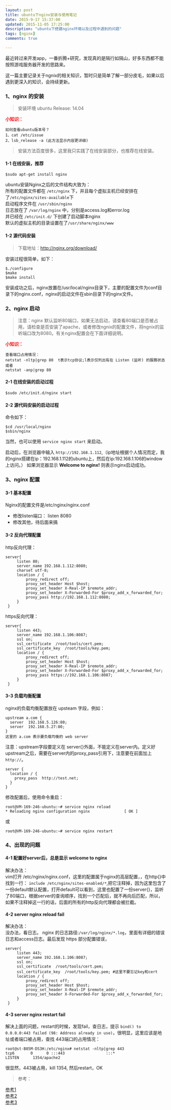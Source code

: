 ```yaml
---
layout: post
title: ubuntu下nginx安装与使用笔记
date: 2015-9-17 15:37:00
updated: 2015-11-05 17:25:00
description: "ubuntu下搭建nginx环境以及过程中遇到的问题"
tags: [nginx]
comments: true

---
```


最近转过来开发app，一番折腾+研究，发现真的是隔行如隔山，好多东西都不能按照游戏服务器开发的思路来。

这一篇主要记录关于ngnix的相关知识，暂时只是简单了解一部分皮毛，如果以后遇到更深入的知识，会持续更新。

### 1、nginx 的安装
> 安装环境 ubuntu Release: 14.04  

<font color=#FF090f>**小知识：**</font>
 
	如何查看ubuntu版本号？
	1、cat /etc/issue
	2、lsb_release -a (此方法显示内容更详细)

>安装方法百度很多，这里我只实践了在线安装部分，也推荐在线安装。

#### 1-1 在线安装，推荐
`$sudo apt-get install nginx`

  ubuntu安装Nginx之后的文件结构大致为：  
  所有的配置文件都在	`/etc/nginx`		下，并且每个虚拟主机已经安排在了`/etc/nginx/sites-available`下  
  启动程序文件在		`/usr/sbin/nginx`  
  日志放在了 			`/var/log/nginx`	中，分别是access.log和error.log  
  并已经在 			`/etc/init.d/`		下创建了启动脚本nginx  
  默认的虚拟主机的目录设置在了`/usr/share/nginx/www`  

#### 1-2 源代码安装
>下载地址：http://nginx.org/download/

  安装过程很简单，如下：

	$./configure
	$make
	$make install
  安装成功之后，nginx放置在/usr/local/nginx目录下，主要的配置文件为conf目录下的nginx.conf，nginx的启动文件在sbin目录下的nginx文件。

### 2、nginx 启动
>注意：nginx 默认监听80端口，如果无法启动，请查看80端口是否被占用，请检查是否安装了apache，或者修改ngnix的配置文件，将ngnix的监听端口改为8080。有关nginx配置会在下面详细说明。

<font color=#FF090f>**小知识：**</font>
	
	查看端口占用情况：
	netstat -nltp|grep 80  t表示tcp协议;l表示仅列出有在 Listen (监听) 的服務状态
	或者
	netstat -anp|grep 80

#### 2-1 在线安装的启动过程
`$sudo /etc/init.d/nginx start`

#### 2-2 源代码安装的启动过程
命令如下：

	$cd /usr/local/nginx
	$sbin/nginx

当然，也可以使用 `service nginx start` 来启动。

启动后，在浏览器中输入 `http://192.168.1.112`,（ip地址根据个人情况而定，我的nginx搭建在ip：192.168.1.112的ubuntu上，然后在ip:192.168.1.106的window上访问。） 如果浏览器显示 **Welcome to nginx!** 则表示nginx启动成功。

### 3、nginx 配置

#### 3-1 基本配置
Nginx的配置文件是/etc/nginx/nginx.conf

- 修改listen端口： listen 8080
- 修改其他，待后面来搞

#### 3-2 反向代理配置
	
http反向代理：

	server{                 
         listen 80;          
         server_name 192.168.1.112:8080;
         charset utf-8;      
         location / {        
             proxy_redirect off;
             proxy_set_header Host $host;
             proxy_set_header X-Real-IP $remote_addr;
             proxy_set_header X-Forwarded-For $proxy_add_x_forwarded_for;
             proxy_pass http://192.168.1.112:8080;
         }                   
     }

https反向代理：

	server{                 
         listen 443;         
         server_name 192.168.1.106:8087;
         ssl on;             
         ssl_certificate  /root/tools/cert.pem;
         ssl_certificate_key  /root/tools/key.pem;
         location / {        
             proxy_redirect off;
             proxy_set_header Host $host;
             proxy_set_header X-Real-IP $remote_addr;
             proxy_set_header X-Forwarded-For $proxy_add_x_forwarded_for;
             proxy_pass https://192.168.1.106:8087;
         }                   
     }

#### 3-3 负载均衡配置
nginx的负载均衡配置放在 upsteam 字段，例如：

	upstream a.com { 
      server  192.168.5.126:80; 
      server  192.168.5.27:80; 
	} 
	这里的 a.com 表示要负载均衡的 web server

注意：upstream字段要定义在 server{}外面，不能定义在server内。定义好upstream之后，需要在server内的proxy_pass引用下，注意要在前面加上 `http://`。

	server {
	  location / {
	    proxy_pass  http://test.net;
	  }
	}


修改配置后，使用命令重启：  

	root@VM-169-246-ubuntu:~# service nginx reload
 	* Reloading nginx configuration nginx 				[ OK ] 
或

	root@VM-169-246-ubuntu:~# service nginx restart

### 4、出现的问题

#### 4-1 配置好server后，总是显示 welcome to nginx
解决办法：  
vim打开 /etc/nginx/nginx.conf，这里的配置属于nginx的高层配置，，在http{}中找到一行：
`include /etc/nginx/sites-enabled/*`,把它注释掉，因为这里包含了一份default默认配置，打开default可以看到，这里也配置了一份server{}，监听了80端口，根据server的查询顺序，找到一个匹配后，就不再向后匹配，所以，如果不注释掉这一行的话，后面的所有的http反向代理都会被拦截。

#### 4-2 server nginx reload fail
解决办法：  
没办法，看日志。 nginx 的日志路径:`/var/log/nginx/*.log`，里面有详细的错误日志和access日志。最后发现 https 部分配置错误，

	server{
         listen 443;
         server_name 192.168.1.106:8087;
         ssl on;
         ssl_certificate  /root/tools/cert.pem;
         ssl_certificate_key  /root/tools/key.pem; #这里不要忘记key和cert
         location / {
             proxy_redirect off;
             proxy_set_header Host $host;
             proxy_set_header X-Real-IP $remote_addr;
             proxy_set_header X-Forwarded-For $proxy_add_x_forwarded_for;
         }
     }

#### 4-3 server nginx restart fail
解决上面的问题，restart的时候，发现fail，查日志，提示 `bind() to 0.0.0.0:443 failed (98: Address already in use)`，很明显，这里应该是地址或者端口被占用，查找 443端口的占用情况：

	root@st-B85M-DS3H:/etc/nginx# netstat -nltp|grep 443 
	tcp6       0      0 :::443                  :::*                    LISTEN      1354/apache2 

很显然，443被占用，kill 1354, 然后restart，OK

>参考：

[参考1](http://www.cnblogs.com/languoliang/archive/2013/04/01/nginx.html "这里")  
[参考2](http://freeloda.blog.51cto.com/2033581/1288553 "这里")  
[参考3](http://www.cnblogs.com/xiaogangqq123/archive/2011/03/02/1969006.html "这里")  